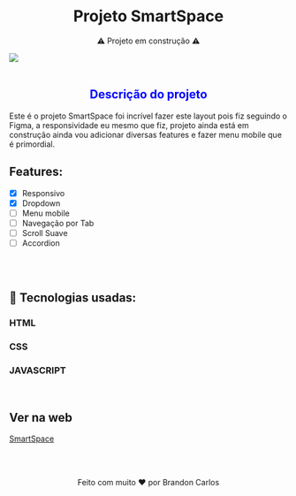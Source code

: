 <h1 align="center">
  Projeto SmartSpace
</h1>

<p align="center">⚠️ Projeto em construção ⚠️</p>
<img align="center" src="./assets/img/SmartSpace.gif">
<br>
<br>

<h2 align="center" style="color: blue">Descrição do projeto</h2>
<p>Este é o projeto SmartSpace foi incrível fazer este layout pois fiz seguindo o Figma, a responsividade eu mesmo que fiz, projeto ainda está em construção ainda vou adicionar diversas features e fazer menu mobile que é primordial.</p>

## Features:
- [x] Responsivo
- [x] Dropdown
- [ ] Menu mobile
- [ ] Navegação por Tab
- [ ] Scroll Suave
- [ ] Accordion 
<br>
<br>

## 🚀 Tecnologias usadas:
### HTML
### CSS
### JAVASCRIPT

<br>

## Ver na web
<a href="https://smart-space.netlify.app/" target="_blank">SmartSpace</a>

<br>
<br>
<p align="center">Feito com muito ❤️ por Brandon Carlos</p>
